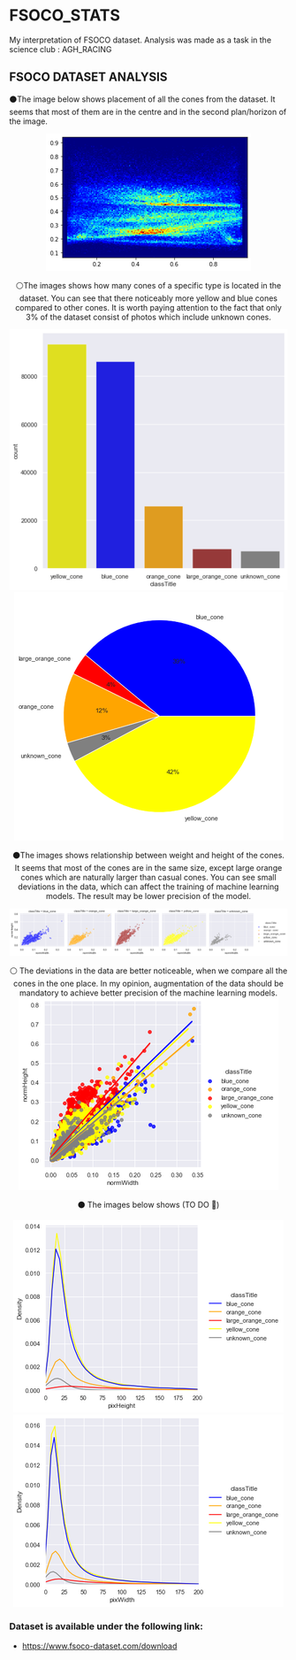 # FSOCO_STATS
My interpretation of FSOCO dataset. Analysis was made as a task in the science club : AGH_RACING

## FSOCO DATASET ANALYSIS
⚫The image below shows placement of all the cones from the dataset. It seems that most of them are in the centre and in the second plan/horizon of the image.
<div align="center">

![Image](data/normed_cones_placement.png "Notebook results")
 
 ⚪The images shows how many cones of a specific type is located in the dataset. You can see that there noticeably more yellow and blue cones compared to other cones. It is worth paying attention to the fact that only 3% of the dataset consist of photos which include unknown cones.
  
 ![Image](data/conesType_To_count_hist.png "Notebook results")
  ![Image](data/conesType_To_count_pie_chart.png "Notebook results")
 
  ⚫The images shows relationship between weight and height of the cones. It seems that most of the cones are in the same size, except large orange cones which are naturally larger than casual cones. You can see small deviations in the data, which can affect the training of machine learning models. The result may be lower precision of the model.
  
  ![Image](data/normWidth_To_normHeight_ALL.png "Notebook results")
  
 ⚪ The deviations in the data are better noticeable, when we compare all the cones in the one place. In my opinion, augmentation of the data should be mandatory to achieve better precision of the machine learning models. 
  ![Image](data/normWidth_To_normHeight.png "Notebook results")
 
 ⚫ The images below shows (TO DO 🦖)
  
  ![Image](data/pixHeight_To_Density.png "Notebook results")
  ![Image](data/pixWidth_To_Density.png "Notebook results")

</div>


### Dataset is available under the following link:
- https://www.fsoco-dataset.com/download
